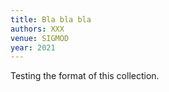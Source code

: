 ```yaml
---
title: Bla bla bla
authors: XXX
venue: SIGMOD
year: 2021
---
```

Testing the format of this collection.
